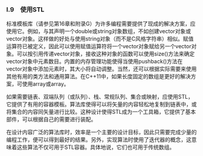 ### I.9　使用STL

标准模板库（请参见第16章和附录G）为许多编程需要提供了现成的解决方案，应使用它。例如，与其声明一个double或string对象数组，不如创建vector<double>对象或vector<string>对象。这样做的好处与使用string对象（而不是C风格字符串）相似。赋值运算符已被定义，因此可以使用赋值运算符将一个vector对象赋给另一个vector对象。可以按引用传递vector对象，接收这种对象的函数可以使用size()方法来确定vector对象中元素数目。内置的内存管理功能使得当使用pushback()方法在vector对象中添加元素时，其大小将自动调整。当然，还可以根据实际需要来使用其他有用的类方法和通用算法。在C++11中，如果长度固定的数组是更好的解决方案，可使用array<double>或array<string>。

如果需要链表、双端队列（或队列）、栈、常规队列、集合或映射，应使用STL，它提供了有用的容器模板。算法库使得可以将矢量的内容轻松地复制到链表中，或将集合的内容同矢量进行比较。这种设计使得STL成为一个工具箱，它提供了基本部件，可以根据自己的需要进行装配。

在设计内容广泛的算法库时，效率是一个主要的设计目标，因此只需要完成少量的编程工作，便可以得到最好的结果。另外，实现算法时使用了迭代器的概念，这意味着这些算法不仅可用于STL容器。具体地说，它们也可用于传统数组。



